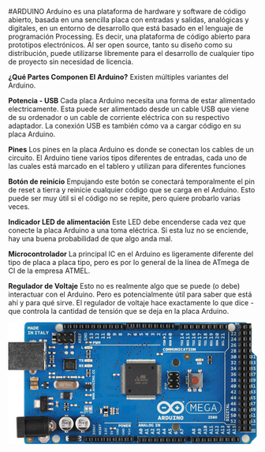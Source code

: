 #ARDUINO
Arduino es una plataforma de hardware y software de código abierto, basada en una sencilla placa con entradas y salidas, analógicas y digitales, en un entorno de desarrollo que está basado en el lenguaje de programación Processing. Es decir, una plataforma de código abierto para prototipos electrónicos.
Al ser open source, tanto su diseño como su distribución, puede utilizarse libremente para el desarrollo de cualquier tipo de proyecto sin necesidad de licencia.

**¿Qué Partes Componen El Arduino?**
Existen múltiples variantes del Arduino. 

**Potencia - USB**
Cada placa Arduino necesita una forma de estar alimentado electricamente. Esta puede ser alimentado desde un cable USB que viene de su ordenador o un cable de corriente eléctrica con su respectivo adaptador. La conexión USB es también cómo va a cargar código en su placa Arduino.

**Pines**
Los pines en la placa Arduino es donde se conectan los cables de un circuito. El Arduino tiene varios tipos diferentes de entradas, cada uno de las cuales está marcado en el tablero y utilizan para diferentes funciones

**Botón de reinicio**
Empujando este botón se conectará temporalmente el pin de reset a tierra y reinicie cualquier código que se carga en el Arduino. Esto puede ser muy útil si el código no se repite, pero quiere probarlo varias veces.

**Indicador LED de alimentación**
Este LED debe encenderse cada vez que conecte la placa Arduino a una toma eléctrica. Si esta luz no se enciende, hay una buena probabilidad de que algo anda mal.

**Microcontrolador**
La principal IC en el Arduino es ligeramente diferente del tipo de placa a placa tipo, pero es por lo general de la línea de ATmega de CI de la empresa ATMEL.


**Regulador de Voltaje**
Esto no es realmente algo que se puede (o debe) interactuar con el Arduino. Pero es potencialmente útil para saber que está ahí y para qué sirve. El regulador de voltaje hace exactamente lo que dice - que controla la cantidad de tensión que se deja en la placa Arduino.

![2](https://github.com/dianapuerto/proyecto-1/blob/master/imagenes/Arduino%20Mega.PNG)

